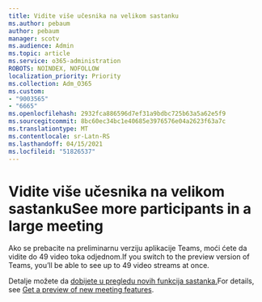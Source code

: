 ```yaml
---
title: Vidite više učesnika na velikom sastanku
ms.author: pebaum
author: pebaum
manager: scotv
ms.audience: Admin
ms.topic: article
ms.service: o365-administration
ROBOTS: NOINDEX, NOFOLLOW
localization_priority: Priority
ms.collection: Adm_O365
ms.custom:
- "9003565"
- "6665"
ms.openlocfilehash: 2932fca886596d7ef31a9bdbc725b63a5a62e5f9
ms.sourcegitcommit: 8bc60ec34bc1e40685e3976576e04a2623f63a7c
ms.translationtype: MT
ms.contentlocale: sr-Latn-RS
ms.lasthandoff: 04/15/2021
ms.locfileid: "51826537"
---
```

# <a name="see-more-participants-in-a-large-meeting"></a><span data-ttu-id="4ad46-102">Vidite više učesnika na velikom sastanku</span><span class="sxs-lookup"><span data-stu-id="4ad46-102">See more participants in a large meeting</span></span>

<span data-ttu-id="4ad46-103">Ako se prebacite na preliminarnu verziju aplikacije Teams, moći ćete da vidite do 49 video toka odjednom.</span><span class="sxs-lookup"><span data-stu-id="4ad46-103">If you switch to the preview version of Teams, you’ll be able to see up to 49 video streams at once.</span></span>

<span data-ttu-id="4ad46-104">Detalje možete da [dobijete u pregledu novih funkcija sastanka.](https://support.microsoft.com/office/04533e91-3203-4530-a1c0-8f77c0731699)</span><span class="sxs-lookup"><span data-stu-id="4ad46-104">For details, see [Get a preview of new meeting features](https://support.microsoft.com/office/04533e91-3203-4530-a1c0-8f77c0731699).</span></span>
